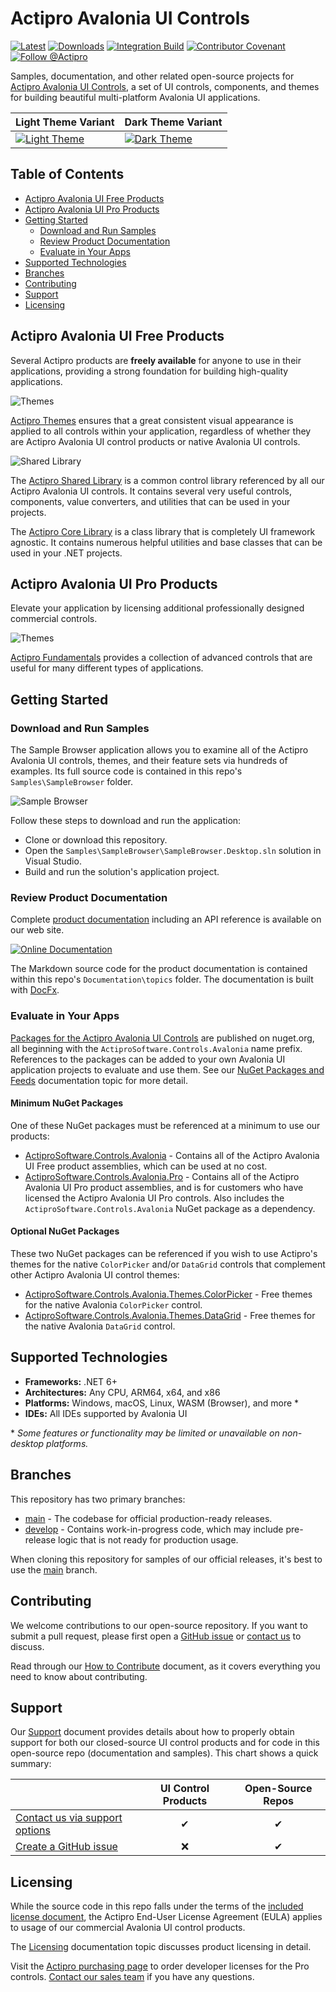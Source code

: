 ﻿# Actipro Avalonia UI Controls

[![Latest](https://img.shields.io/nuget/v/ActiproSoftware.Controls.Avalonia?label=Latest&logo=nuget)](https://www.nuget.org/packages/ActiproSoftware.Controls.Avalonia) 
[![Downloads](https://img.shields.io/nuget/dt/ActiproSoftware.Controls.Avalonia?label=Downloads)](https://www.nuget.org/packages/ActiproSoftware.Controls.Avalonia) 
[![Integration Build](https://github.com/Actipro/Avalonia-Controls/workflows/Integration%20Build/badge.svg)](https://github.com/Actipro/Avalonia-Controls/actions/workflows/integration-build.yml)
[![Contributor Covenant](https://img.shields.io/badge/Contributor%20Covenant-v2.0-ff69b4.svg)](https://github.com/Actipro/.github/blob/main/Code-of-Conduct.md)
[![Follow @Actipro](https://img.shields.io/twitter/follow/Actipro?style=social)](https://twitter.com/intent/follow?screen_name=Actipro)

Samples, documentation, and other related open-source projects for [Actipro Avalonia UI Controls](https://www.actiprosoftware.com/products/controls/avalonia), a set of UI controls, components, and themes for building beautiful multi-platform Avalonia UI applications.

| Light Theme Variant | Dark Theme Variant |
| ------------- | ------------- |
| [![Light Theme](.github/image-content/sample-browser-theme-light.jpg)](.github/image-content/sample-browser-theme-light-full.jpg) | [![Dark Theme](.github/image-content/sample-browser-theme-dark.jpg)](.github/image-content/sample-browser-theme-dark-full.jpg) |

## Table of Contents

- [Actipro Avalonia UI Free Products](#actipro-avalonia-ui-free-products)
- [Actipro Avalonia UI Pro Products](#actipro-avalonia-ui-pro-products)
- [Getting Started](#getting-started)
  - [Download and Run Samples](#download-and-run-samples)
  - [Review Product Documentation](#review-product-documentation)
  - [Evaluate in Your Apps](#evaluate-in-your-apps)
- [Supported Technologies](#supported-technologies)
- [Branches](#branches)
- [Contributing](#contributing)
- [Support](#support)
- [Licensing](#licensing)

## Actipro Avalonia UI Free Products

Several Actipro products are **freely available** for anyone to use in their applications, providing a strong foundation for building high-quality applications.

![Themes](.github/image-content/themes-welcome.png)

[Actipro Themes](https://www.actiprosoftware.com/docs/controls/avalonia/themes/index) ensures that a great consistent visual appearance is applied to all controls within your application, regardless of whether they are Actipro Avalonia UI control products or native Avalonia UI controls.

![Shared Library](.github/image-content/shared-welcome.png)

The [Actipro Shared Library](https://www.actiprosoftware.com/docs/controls/avalonia/shared/index) is a common control library referenced by all our Actipro Avalonia UI controls. It contains several very useful controls, components, value converters, and utilities that can be used in your projects.

The [Actipro Core Library](https://www.actiprosoftware.com/docs/controls/avalonia/core/index) is a class library that is completely UI framework agnostic. It contains numerous helpful utilities and base classes that can be used in your .NET projects.

## Actipro Avalonia UI Pro Products

Elevate your application by licensing additional professionally designed commercial controls.

![Themes](.github/image-content/fundamentals-welcome.png)

[Actipro Fundamentals](https://www.actiprosoftware.com/docs/controls/avalonia/fundamentals/index) provides a collection of advanced controls that are useful for many different types of applications.

## Getting Started

### Download and Run Samples

The Sample Browser application allows you to examine all of the Actipro Avalonia UI controls, themes, and their feature sets via hundreds of examples.  Its full source code is contained in this repo's `Samples\SampleBrowser` folder.

![Sample Browser](.github/image-content/sample-browser-color-palette.jpg)

Follow these steps to download and run the application:

- Clone or download this repository.
- Open the `Samples\SampleBrowser\SampleBrowser.Desktop.sln` solution in Visual Studio.
- Build and run the solution's application project.

### Review Product Documentation

Complete [product documentation](https://www.actiprosoftware.com/docs/controls/avalonia/index) including an API reference is available on our web site.

[![Online Documentation](.github/image-content/documentation.jpg)](https://www.actiprosoftware.com/docs/controls/avalonia/index)

The Markdown source code for the product documentation is contained within this repo's `Documentation\topics` folder.  The documentation is built with [DocFx](https://github.com/dotnet/docfx). 

### Evaluate in Your Apps

[Packages for the Actipro Avalonia UI Controls](https://www.nuget.org/packages?q=ActiproSoftware.Controls.Avalonia) are published on nuget.org, all beginning with the `ActiproSoftware.Controls.Avalonia` name prefix.  References to the packages can be added to your own Avalonia UI application projects to evaluate and use them.  See our [NuGet Packages and Feeds](https://www.actiprosoftware.com/docs/controls/avalonia/nuget) documentation topic for more detail.

#### Minimum NuGet Packages

One of these NuGet packages must be referenced at a minimum to use our products:

- [ActiproSoftware.Controls.Avalonia](https://www.nuget.org/packages/ActiproSoftware.Controls.Avalonia) - Contains all of the Actipro Avalonia UI Free product assemblies, which can be used at no cost.
- [ActiproSoftware.Controls.Avalonia.Pro](https://www.nuget.org/packages/ActiproSoftware.Controls.Avalonia.Pro) - Contains all of the Actipro Avalonia UI Pro product assemblies, and is for customers who have licensed the Actipro Avalonia UI Pro controls.  Also includes the `ActiproSoftware.Controls.Avalonia` NuGet package as a dependency.

#### Optional NuGet Packages

These two NuGet packages can be referenced if you wish to use Actipro's themes for the native `ColorPicker` and/or `DataGrid` controls that complement other Actipro Avalonia UI control themes:

- [ActiproSoftware.Controls.Avalonia.Themes.ColorPicker](https://www.nuget.org/packages/ActiproSoftware.Controls.Avalonia.Themes.ColorPicker) - Free themes for the native Avalonia `ColorPicker` control.
- [ActiproSoftware.Controls.Avalonia.Themes.DataGrid](https://www.nuget.org/packages/ActiproSoftware.Controls.Avalonia.Themes.DataGrid) - Free themes for the native Avalonia `DataGrid` control.

## Supported Technologies

- **Frameworks:** .NET 6+
- **Architectures:** Any CPU, ARM64, x64, and x86
- **Platforms:** Windows, macOS, Linux, WASM (Browser), and more *
- **IDEs:** All IDEs supported by Avalonia UI

\* *Some features or functionality may be limited or unavailable on non-desktop platforms.*

## Branches

This repository has two primary branches:

- [main](https://github.com/Actipro/Avalonia-Controls/tree/main) - The codebase for official production-ready releases.
- [develop](https://github.com/Actipro/Avalonia-Controls/tree/develop) - Contains work-in-progress code, which may include pre-release logic that is not ready for production usage.

When cloning this repository for samples of our official releases, it's best to use the [main](https://github.com/Actipro/Avalonia-Controls/tree/main) branch.

## Contributing

We welcome contributions to our open-source repository.  If you want to submit a pull request, please first open a [GitHub issue](https://github.com/Actipro/Avalonia-Controls/issues) or [contact us](https://www.actiprosoftware.com/company/contact) to discuss.

Read through our [How to Contribute](https://github.com/Actipro/.github/blob/main/Contributing.md) document, as it covers everything you need to know about contributing.

## Support

Our [Support](https://github.com/Actipro/.github/blob/main/Support.md) document provides details about how to properly obtain support for both our closed-source UI control products and for code in this open-source repo (documentation and samples).  This chart shows a quick summary:

| | UI Control Products | Open-Source Repos |
| --- | :-: | :-: |
| [Contact us via support options](https://www.actiprosoftware.com/company/contact) | ✔ | ✔ |
| [Create a GitHub issue](https://github.com/Actipro/Avalonia-Controls/issues) | ❌ | ✔ |

## Licensing

While the source code in this repo falls under the terms of the [included license document](https://github.com/Actipro/Avalonia-Controls/blob/develop/License.md), the Actipro End-User License Agreement (EULA) applies to usage of our commercial Avalonia UI control products.  

The [Licensing](https://www.actiprosoftware.com/docs/controls/avalonia/licensing) documentation topic discusses product licensing in detail.

Visit the [Actipro purchasing page](https://www.actiprosoftware.com/purchase) to order developer licenses for the Pro controls.  [Contact our sales team](https://www.actiprosoftware.com/company/contact) if you have any questions.
